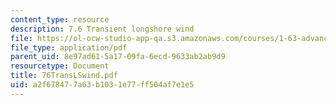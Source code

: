 ```yaml
---
content_type: resource
description: 7.6 Transient longshore wind
file: https://ol-ocw-studio-app-qa.s3.amazonaws.com/courses/1-63-advanced-fluid-dynamics-of-the-environment-fall-2002/a2f678477a63b1031e77ff504af7e1e5_76TransLSwind.pdf
file_type: application/pdf
parent_uid: 8e97ad61-5a17-09fa-6ecd-9633ab2ab9d9
resourcetype: Document
title: 76TransLSwind.pdf
uid: a2f67847-7a63-b103-1e77-ff504af7e1e5
---
```

